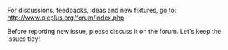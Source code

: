 For discussions, feedbacks, ideas and new fixtures, go to:
http://www.qlcplus.org/forum/index.php

Before reporting new issue, please discuss it on the forum. Let's keep the issues tidy!

